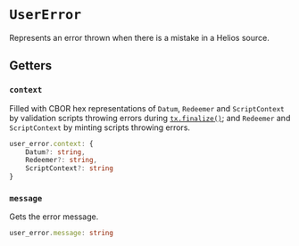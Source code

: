 # `UserError`

Represents an error thrown when there is a mistake in a Helios source.

## Getters

### `context`

Filled with CBOR hex representations of `Datum`, `Redeemer` and `ScriptContext` by validation scripts throwing errors during [`tx.finalize()`](./tx.md#finalize); and `Redeemer` and `ScriptContext` by minting scripts throwing errors.

```ts
user_error.context: {
    Datum?: string,
    Redeemer?: string,
    ScriptContext?: string
}
```

### `message`

Gets the error message.

```ts
user_error.message: string
```